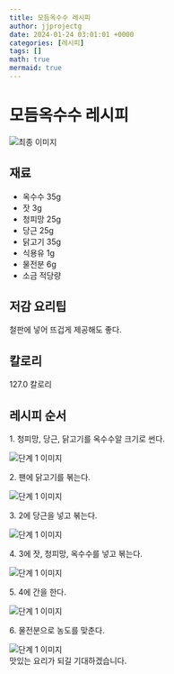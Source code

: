 ```yaml
---
title: 모듬옥수수 레시피
author: jjprojectg
date: 2024-01-24 03:01:01 +0000
categories: [레시피]
tags: []
math: true
mermaid: true
---
```

<meta name="og:type" content="website"/>
<meta charset="UTF-8"/>
<div class="header">
  <h1>모듬옥수수 레시피</h1>
</div>

<div class="container my-4">
  <div class="row">
    <div class="col-12 col-md-6">
      <div class="recipe-image">
        <img src="http://www.foodsafetykorea.go.kr/uploadimg/20141117/20141117053723_1416213443714.jpg" class="step-image" alt="최종 이미지"/>
      </div>
    </div>
    <div class="col-12 col-md-6">
      <div class="ingredients">
        <h2>재료</h2>
        <ul class="card">
          <li> 옥수수 35g </li>
          <li>  잣 3g </li>
          <li>  청피망 25g </li>
          <li>  당근 25g </li>
          <li>  닭고기 35g </li>
          <li>  식용유 1g </li>
          <li>  물전분 6g </li>
          <li>  소금 적당량 </li>
</ul>
      </div>
    </div>
    <div class="col-12 col-md-6">
      <div class="ingredients">
        <h2>저감 요리팁</h2>
        <div class="card"> 
          <p>
            철판에 넣어 뜨겁게 제공해도 좋다.
          </p>
        </div>
      </div>
      <div class="ingredients">
        <h2>칼로리</h2>
        <div class="card"> 
          <p>
            127.0 칼로리
          </p>
        </div>
      </div>
    </div>
  </div>

  <h2 class="my-4">레시피 순서</h2>
  <div class="card recipe-card">
    <div class="card-body recipe-step">
      <p class="card-text step-description">1. 청피망, 당근, 닭고기를 옥수수알 크기로 썬다.</p>
      <img src="http://www.foodsafetykorea.go.kr/uploadimg/cook/988-1.jpg" alt="단계 1 이미지" class="step-image"/>
    </div>
  </div>
  <div class="card recipe-card">
    <div class="card-body recipe-step">
      <p class="card-text step-description">2. 팬에 닭고기를 볶는다.</p>
      <img src="http://www.foodsafetykorea.go.kr/uploadimg/cook/988-2.jpg" alt="단계 1 이미지" class="step-image"/>
    </div>
  </div>
  <div class="card recipe-card">
    <div class="card-body recipe-step">
      <p class="card-text step-description">3. 2에 당근을 넣고 볶는다.</p>
      <img src="http://www.foodsafetykorea.go.kr/uploadimg/cook/988-3.jpg" alt="단계 1 이미지" class="step-image"/>
    </div>
  </div>
  <div class="card recipe-card">
    <div class="card-body recipe-step">
      <p class="card-text step-description">4. 3에 잣, 청피망, 옥수수를 넣고 볶는다.</p>
      <img src="http://www.foodsafetykorea.go.kr/uploadimg/cook/988-4.jpg" alt="단계 1 이미지" class="step-image"/>
    </div>
  </div>
  <div class="card recipe-card">
    <div class="card-body recipe-step">
      <p class="card-text step-description">5. 4에 간을 한다.</p>
      <img src="http://www.foodsafetykorea.go.kr/uploadimg/cook/988-5.jpg" alt="단계 1 이미지" class="step-image"/>
    </div>
  </div>
  <div class="card recipe-card">
    <div class="card-body recipe-step">
      <p class="card-text step-description">6. 물전분으로 농도를 맞춘다.</p>
      <img src="http://www.foodsafetykorea.go.kr/uploadimg/cook/988-6.jpg" alt="단계 1 이미지" class="step-image"/>
    </div>
  </div>

</div>
맛있는 요리가 되길 기대하겠습니다.
